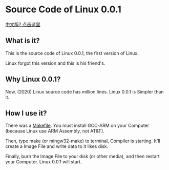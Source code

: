 # Source Code of Linux 0.0.1

[中文版? 点击这里](README.md)

## What is it? 
This is the source code of Linux 0.0.1, the first version of Linux. 

Linux forgot this version and this is his friend's. 

## Why Linux 0.0.1? 

Now, (2020) Linux source code has million lines. Linux 0.0.1 is Simpler than it. 

## How I use it? 

There was a [Makefile](Makefile). You must install GCC-ARM on your Computer (because Linux use ARM Assembly, not AT&T). 

Then, type make (or mingw32-make) to terminal, Compiler is starting. It'll create a Image File and write data to it likes disk. 

Finally, burn the Image File to your disk (or other media), and then restart your Computer. Linux 0.0.1 will start. 
